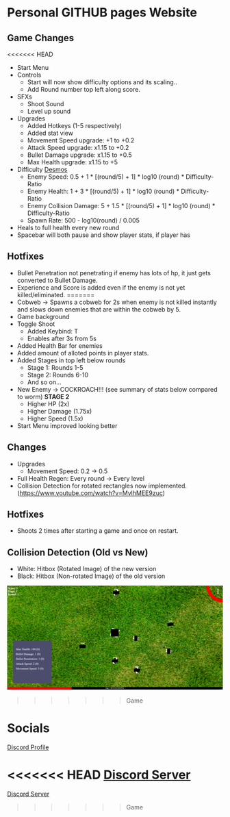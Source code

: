 # Personal GITHUB pages Website

## Game Changes
<<<<<<< HEAD
- Start Menu
- Controls
  - Start will now show difficulty options and its scaling..
  - Add Round number top left along score.
- SFXs
  - Shoot Sound
  - Level up sound
- Upgrades
  - Added Hotkeys (1-5 respectively)
  - Added stat view
  - Movement Speed upgrade: +1 to +0.2
  - Attack Speed upgrade: x1.15 to +0.2
  - Bullet Damage upgrade: x1.15 to +0.5
  - Max Health upgrade: x1.15 to +5
- Difficulty [Desmos](https://www.desmos.com/calculator/guq5ozvnaw)
  - Enemy Speed: 0.5 + 1 * [(round/5) + 1] * log10 (round) * Difficulty-Ratio
  - Enemy Health: 1 + 3 * [(round/5) + 1] * log10 (round) * Difficulty-Ratio
  - Enemy Collision Damage: 5 + 1.5 * [(round/5) + 1] * log10 (round) * Difficulty-Ratio
  - Spawn Rate: 500 - log10(round) / 0.005
- Heals to full health every new round
- Spacebar will both pause and show player stats, if player has

## Hotfixes
- Bullet Penetration not penetrating if enemy has lots of hp, it just gets converted to Bullet Damage.
- Experience and Score is added even if the enemy is not yet killed/eliminated.
=======
- Cobweb -> Spawns a cobweb for 2s when enemy is not killed instantly and slows down enemies that are within the cobweb by 5.
- Game background
- Toggle Shoot
  - Added Keybind: T
  - Enables after 3s from 5s
- Added Health Bar for enemies
- Added amount of alloted points in player stats.
- Added Stages in top left below rounds
  - Stage 1: Rounds 1-5
  - Stage 2: Rounds 6-10
  - And so on...
- New Enemy -> COCKROACH!!! (see summary of stats below compared to worm) **STAGE 2**
  - Higher HP (2x)
  - Higher Damage (1.75x)
  - Higher Speed (1.5x)
- Start Menu improved looking better

## Changes
- Upgrades
  - Movement Speed: 0.2 -> 0.5
- Full Health Regen: Every round -> Every level
- Collision Detection for rotated rectangles now implemented. (https://www.youtube.com/watch?v=MvlhMEE9zuc)

## Hotfixes
- Shoots 2 times after starting a game and once on restart.

## Collision Detection (Old vs New)
- White: Hitbox (Rotated Image) of the new version
- Black: Hitbox (Non-rotated Image) of the old version

![Collision Detection Image](./images/CollisionDetectionComparison.png)
>>>>>>> Game

# Socials
[Discord Profile](https://discord.com/users/341604307113738243)

<<<<<<< HEAD
[Discord Server](https://discord.gg/6QmeEDjWUm)
=======
[Discord Server](https://discord.gg/6QmeEDjWUm)
>>>>>>> Game
